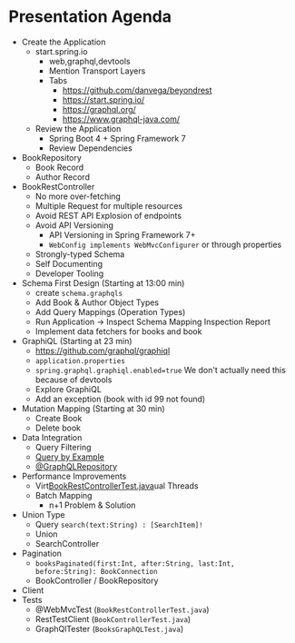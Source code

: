 # Presentation Agenda

- Create the Application
  - start.spring.io
    - web,graphql,devtools
    - Mention Transport Layers
    - Tabs
      - https://github.com/danvega/beyondrest
      - https://start.spring.io/
      - https://graphql.org/
      - https://www.graphql-java.com/
  - Review the Application
    - Spring Boot 4 + Spring Framework 7
    - Review Dependencies
- BookRepository
  - Book Record
  - Author Record
- BookRestController
  - No more over-fetching
  - Multiple Request for multiple resources
  - Avoid REST API Explosion of endpoints
  - Avoid API Versioning
    - API Versioning in Spring Framework 7+ 
    - `WebConfig implements WebMvcConfigurer` or through properties
  - Strongly-typed Schema
  - Self Documenting
  - Developer Tooling
- Schema First Design (Starting at 13:00 min)
  - create `schema.graphqls`
  - Add Book & Author Object Types
  - Add Query Mappings (Operation Types)
  - Run Application → Inspect Schema Mapping Inspection Report
  - Implement data fetchers for books and book
- GraphiQL (Starting at 23 min)
  - https://github.com/graphql/graphiql
  - `application.properties`
  - `spring.graphql.graphiql.enabled=true` We don't actually need this because of devtools
  - Explore GraphiQL
  - Add an exception (book with id 99 not found)
- Mutation Mapping (Starting at 30 min)
  - Create Book
  - Delete book
- Data Integration
  - Query Filtering
  - [Query by Example](https://docs.spring.io/spring-graphql/reference/data.html#data.querybyexample)
  - [@GraphQLRepository](https://docs.spring.io/spring-graphql/reference/data.html#data.querybyexample.registration)
- Performance Improvements
  - Virt[BookRestControllerTest.java](src/test/java/dev/danvega/sb4books/BookRestControllerTest.java)ual Threads
  - Batch Mapping
    - n+1 Problem & Solution
- Union Type
  - Query `search(text:String) : [SearchItem]!`
  - Union
  - SearchController
- Pagination
  - `booksPaginated(first:Int, after:String, last:Int, before:String): BookConnection`
  - BookController / BookRepository
- Client
- Tests
  - @WebMvcTest (`BookRestControllerTest.java`)
  - RestTestClient (`BookControllerTest.java`)
  - GraphQlTester (`BooksGraphQLTest.java`)